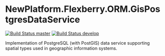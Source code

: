 # NewPlatform.Flexberry.ORM.GisPostgresDataService

[![Build Status master](https://travis-ci.org/Flexberry/NewPlatform.Flexberry.ORM.GisPostgresDataService.svg?branch=masterlabel=master%20build%20)](https://travis-ci.org/Flexberry/NewPlatform.Flexberry.ORM.GisPostgresDataService)
[![Build Status develop](https://travis-ci.org/Flexberry/NewPlatform.Flexberry.ORM.GisPostgresDataService.svg?branch=develop&label=develop%20build%20)](https://travis-ci.org/Flexberry/NewPlatform.Flexberry.ORM.GisPostgresDataService)

Implementation of PostgreSQL (with PostGIS) data service supporting spatial types used in geographic information systems.
